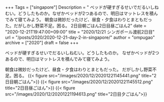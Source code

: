 +++
Tags = ["singapore"]
Description = " ベッドが硬すぎるせいでだるいしねむい。どうしたものか。なぜかベッドが2つあるので、明日はマットレスを積んでみて寝てみよう。  朝食は微妙だったけど、昼食・夕食はわりとまともだった。だがしかし野菜不足。困る。 2日目朝ごはん2日目昼ごはん2"
date = "2020-12-21T19:47:00+09:00"
title = "2020/12/21 シンガポール渡航2日目"
url = "/posts/2020/2020-12-21-day-2-in-singapore/"
author = "ompugao"
archive = ["2020"]
draft = false
+++

<body>
<p>ベッドが硬すぎるせいでだるいしねむい。どうしたものか。
なぜかベッドが2つあるので、明日はマットレスを積んでみて寝てみよう。</p>

<p>朝食は微妙だったけど、昼食・夕食はわりとまともだった。
だがしかし野菜不足。困る。
{{< figure src="/images/2020/12/20201221145441.png" title="2日目朝ごはん">}}
{{< figure src="/images/2020/12/20201221145512.png" title="2日目昼ごはん">}}
{{< figure src="/images/2020/12/20201221194613.png" title="2日目夕ごはん">}}
</body>
